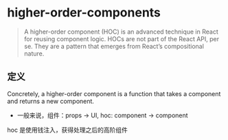 # higher-order-components

> A higher-order component (HOC) is an advanced technique in React for reusing component logic. HOCs are not part of the React API, per se. They are a pattern that emerges from React’s compositional nature.

## 定义

Concretely, a higher-order component is a function that takes a component and returns a new component.

- 一般来说，组件：props -> UI, hoc: component -> component

hoc 是使用钱注入，获得处理之后的高阶组件